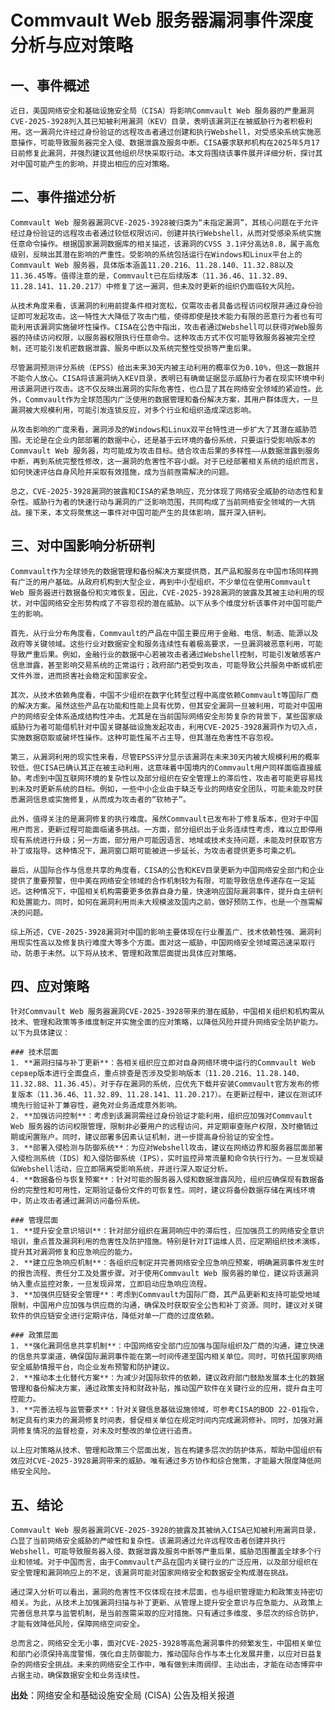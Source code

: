 # Commvault Web 服务器漏洞事件深度分析与应对策略

## 一、事件概述

    近日，美国网络安全和基础设施安全局（CISA）将影响Commvault Web 服务器的严重漏洞CVE-2025-3928列入其已知被利用漏洞（KEV）目录，表明该漏洞正在被威胁行为者积极利用。这一漏洞允许经过身份验证的远程攻击者通过创建和执行Webshell，对受感染系统实施恶意操作，可能导致服务器完全入侵、数据泄露及服务中断。CISA要求联邦机构在2025年5月17日前修复此漏洞，并强烈建议其他组织尽快采取行动。本文将围绕该事件展开详细分析，探讨其对中国可能产生的影响，并提出相应的应对策略。

## 二、事件描述分析

    Commvault Web 服务器漏洞CVE-2025-3928被归类为“未指定漏洞”，其核心问题在于允许经过身份验证的远程攻击者通过较低权限访问，创建并执行Webshell，从而对受感染系统实施任意命令操作。根据国家漏洞数据库的相关描述，该漏洞的CVSS 3.1评分高达8.8，属于高危级别，反映出其潜在影响的严重性。受影响的系统包括运行在Windows和Linux平台上的Commvault Web 服务器，具体版本涵盖11.20.216、11.28.140、11.32.88以及11.36.45等。值得注意的是，Commvault已在后续版本（11.36.46、11.32.89、11.28.141、11.20.217）中修复了这一漏洞，但未及时更新的组织仍面临较大风险。

    从技术角度来看，该漏洞的利用前提条件相对宽松，仅需攻击者具备远程访问权限并通过身份验证即可发起攻击。这一特性大大降低了攻击门槛，使得即使是技术能力有限的恶意行为者也有可能利用该漏洞实施破坏性操作。CISA在公告中指出，攻击者通过Webshell可以获得对Web服务器的持续访问权限，以服务器权限执行任意命令。这种攻击方式不仅可能导致服务器被完全控制，还可能引发机密数据泄露、服务中断以及系统完整性受损等严重后果。

    尽管漏洞预测评分系统（EPSS）给出未来30天内被主动利用的概率仅为0.10%，但这一数据并不能令人放心。CISA将该漏洞纳入KEV目录，表明已有确凿证据显示威胁行为者在现实环境中利用该漏洞进行攻击。这不仅反映出漏洞的实际危害性，也凸显了其在网络安全领域的紧迫性。此外，Commvault作为全球范围内广泛使用的数据管理和备份解决方案，其用户群体庞大，一旦漏洞被大规模利用，可能引发连锁反应，对多个行业和组织造成深远影响。

    从攻击影响的广度来看，漏洞涉及的Windows和Linux双平台特性进一步扩大了其潜在威胁范围。无论是在企业内部部署的数据中心，还是基于云环境的备份系统，只要运行受影响版本的Commvault Web 服务器，均可能成为攻击目标。结合攻击后果的多样性——从数据泄露到服务中断，再到系统完整性修改，这一漏洞的危害性不容小觑。对于已经部署相关系统的组织而言，如何快速评估自身风险并采取有效措施，成为当前亟需解决的问题。

    总之，CVE-2025-3928漏洞的披露和CISA的紧急响应，充分体现了网络安全威胁的动态性和复杂性。威胁行为者的快速行动与漏洞的广泛影响范围，共同构成了当前网络安全领域的一大挑战。接下来，本文将聚焦这一事件对中国可能产生的具体影响，展开深入研判。

## 三、对中国影响分析研判

    Commvault作为全球领先的数据管理和备份解决方案提供商，其产品和服务在中国市场同样拥有广泛的用户基础。从政府机构到大型企业，再到中小型组织，不少单位在使用Commvault Web 服务器进行数据备份和灾难恢复。因此，CVE-2025-3928漏洞的披露及其被主动利用的现状，对中国网络安全形势构成了不容忽视的潜在威胁。以下从多个维度分析该事件对中国可能产生的影响。

    首先，从行业分布角度看，Commvault的产品在中国主要应用于金融、电信、制造、能源以及政府等关键领域。这些行业对数据安全和服务连续性有着极高要求，一旦漏洞被恶意利用，可能导致严重后果。例如，金融行业的数据中心若被攻击者通过Webshell控制，可能引发敏感客户信息泄露，甚至影响交易系统的正常运行；政府部门若受到攻击，可能导致公共服务中断或机密文件外泄，进而损害社会稳定和国家安全。

    其次，从技术依赖角度看，中国不少组织在数字化转型过程中高度依赖Commvault等国际厂商的解决方案。虽然这些产品在功能和性能上具有优势，但其安全漏洞一旦被利用，可能对中国用户的网络安全体系造成结构性冲击。尤其是在当前国际网络安全形势复杂的背景下，某些国家级威胁行为者可能借机针对中国关键基础设施发起攻击，利用CVE-2025-3928漏洞作为切入点，实施数据窃取或破坏性操作。这种可能性虽不占主导，但其潜在危害性不容忽视。

    第三，从漏洞利用的现实性来看，尽管EPSS评分显示该漏洞在未来30天内被大规模利用的概率较低，但CISA已确认其正在被主动利用，这意味着中国境内的Commvault用户同样面临直接威胁。考虑到中国互联网环境的复杂性以及部分组织在安全管理上的滞后性，攻击者可能更容易找到未及时更新系统的目标。例如，一些中小企业由于缺乏专业的网络安全团队，可能未能及时获悉漏洞信息或实施修复，从而成为攻击者的“软柿子”。

    此外，值得关注的是漏洞修复的执行难度。虽然Commvault已发布补丁修复版本，但对于中国用户而言，更新过程可能面临诸多挑战。一方面，部分组织出于业务连续性考虑，难以立即停用现有系统进行升级；另一方面，部分用户可能因语言、地域或技术支持问题，未能及时获取官方补丁或指导。这种情况下，漏洞窗口期可能被进一步延长，为攻击者提供更多可乘之机。

    最后，从国际合作与信息共享的角度看，CISA的公告和KEV目录更新为中国网络安全部门和企业提供了重要预警，但中美在网络安全领域的合作机制较为有限，可能导致信息传递存在一定延迟。这种情况下，中国相关机构需要更多依靠自身力量，快速响应国际漏洞事件，提升自主研判和处置能力。同时，如何在漏洞利用尚未大规模波及国内之前，做好预防工作，也是一个亟需解决的问题。

    综上所述，CVE-2025-3928漏洞对中国的影响主要体现在行业覆盖广、技术依赖性强、漏洞利用现实性高以及修复执行难度大等多个方面。面对这一威胁，中国网络安全领域需迅速采取行动，防患于未然。以下将从技术、管理和政策层面提出具体应对策略。

## 四、应对策略

    针对Commvault Web 服务器漏洞CVE-2025-3928带来的潜在威胁，中国相关组织和机构需从技术、管理和政策等多维度制定并实施全面的应对策略，以降低风险并提升网络安全防护能力。以下为具体建议：

    ### 技术层面
    1. **漏洞扫描与补丁更新**：各相关组织应立即对自身网络环境中运行的Commvault Web сервер版本进行全面盘点，重点排查是否涉及受影响版本（11.20.216、11.28.140、11.32.88、11.36.45）。对于存在漏洞的系统，应优先下载并安装Commvault官方发布的修复版本（11.36.46、11.32.89、11.28.141、11.20.217）。在更新过程中，建议在测试环境先行验证补丁兼容性，避免对业务造成意外影响。
    2. **加强访问控制**：考虑到该漏洞需经过身份验证才能利用，组织应加强对Commvault Web 服务器的访问权限管理，限制非必要用户的远程访问，并定期审查账户权限，及时撤销过期或闲置账户。同时，建议部署多因素认证机制，进一步提高身份验证的安全性。
    3. **部署入侵检测与防御系统**：为应对Webshell攻击，建议在网络边界和服务器层面部署入侵检测系统（IDS）和入侵防御系统（IPS），实时监控异常流量和命令执行行为。一旦发现疑似Webshell活动，应立即隔离受影响系统，并进行深入取证分析。
    4. **数据备份与恢复预案**：针对可能的服务器入侵和数据泄露风险，组织应确保现有数据备份的完整性和可用性，定期验证备份文件的可恢复性。同时，建议将备份数据存储在离线环境中，防止攻击者通过漏洞访问备份系统。

    ### 管理层面
    1. **提升安全意识培训**：针对部分组织在漏洞响应中的滞后性，应加强员工的网络安全意识培训，重点普及漏洞利用的危害性及防护措施。特别是针对IT运维人员，应定期组织技术演练，提升其对漏洞修复和应急响应的能力。
    2. **建立应急响应机制**：各组织应制定并完善网络安全应急响应预案，明确漏洞事件发生时的报告流程、责任分工及处置步骤。对于使用Commvault Web 服务器的单位，建议将该漏洞纳入重点监控对象，一旦发现异常，立即启动应急响应流程。
    3. **加强供应链安全管理**：考虑到Commvault为国际厂商，其产品更新和支持可能受地域限制，中国用户应加强与供应商的沟通，确保及时获取安全公告和补丁资源。同时，建议对关键软件的供应链安全进行定期评估，降低对单一厂商的过度依赖。

    ### 政策层面
    1. **强化漏洞信息共享机制**：中国网络安全部门应加强与国际组织及厂商的沟通，建立快速的信息共享渠道，确保国际漏洞事件能在第一时间传递至国内相关单位。同时，可依托国家网络安全威胁情报平台，向企业发布预警和防护建议。
    2. **推动本土化替代方案**：为减少对国际软件的依赖，建议政府部门鼓励发展本土化的数据管理和备份解决方案，通过政策支持和财政补贴，推动国产软件在关键行业的应用，提升自主可控能力。
    3. **完善法规与监管要求**：针对关键信息基础设施领域，可参考CISA的BOD 22-01指令，制定具有约束力的漏洞修复时间表，督促相关单位在规定时间内完成漏洞修补。同时，加强对漏洞修复情况的监督检查，对未及时整改的单位进行追责。

    以上应对策略从技术、管理和政策三个层面出发，旨在构建多层次的防护体系，帮助中国组织有效应对CVE-2025-3928漏洞带来的威胁。唯有通过多方协作和综合施策，才能最大限度降低网络安全风险。

## 五、结论

    Commvault Web 服务器漏洞CVE-2025-3928的披露及其被纳入CISA已知被利用漏洞目录，凸显了当前网络安全威胁的严峻性和复杂性。该漏洞通过允许远程攻击者创建并执行Webshell，可能导致服务器入侵、数据泄露及服务中断等严重后果，威胁范围覆盖全球多个行业和领域。对于中国而言，由于Commvault产品在国内关键行业的广泛应用，以及部分组织在安全管理和漏洞响应上的不足，该漏洞可能对国家网络安全和数据安全构成潜在挑战。

    通过深入分析可以看出，漏洞的危害性不仅体现在技术层面，也与组织管理能力和政策支持密切相关。为此，从技术上加强漏洞扫描与补丁更新、从管理上提升安全意识与应急能力、从政策上完善信息共享与监管机制，是当前亟需采取的应对措施。只有通过多维度、多层次的综合防护，才能有效降低风险，保障网络空间安全。

    总而言之，网络安全无小事，面对CVE-2025-3928等高危漏洞事件的频繁发生，中国相关单位和部门必须保持高度警惕，强化自主防御能力，推动国际合作与本土化发展并重，以应对日益复杂的网络安全挑战。未来的网络安全工作中，唯有做到未雨绸缪、主动出击，才能在动态博弈中占据主动，确保数据安全和业务连续性。

**出处**：网络安全和基础设施安全局 (CISA) 公告及相关报道